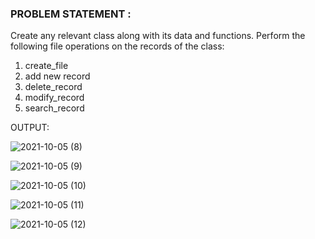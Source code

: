 ### PROBLEM STATEMENT : 
Create any relevant class along with its data and functions. Perform the following file operations on the records of the class:
1.	create_file
2.	add new record
3.	delete_record
4.	modify_record
5.	search_record

OUTPUT:

![2021-10-05 (8)](https://user-images.githubusercontent.com/87412265/136080490-0c0e53ad-4583-42a1-a70e-8046a78ff822.png)

![2021-10-05 (9)](https://user-images.githubusercontent.com/87412265/136080503-5d6cb597-4bdd-4857-af00-497180fffbdd.png)

![2021-10-05 (10)](https://user-images.githubusercontent.com/87412265/136080516-53c409a3-0225-49d3-aa2c-674030b6debe.png)

![2021-10-05 (11)](https://user-images.githubusercontent.com/87412265/136080526-30501f60-89ee-498b-a886-731cbc14f54f.png)

![2021-10-05 (12)](https://user-images.githubusercontent.com/87412265/136080551-e5f06927-127b-4daf-a923-3d94aaf684cd.png)
